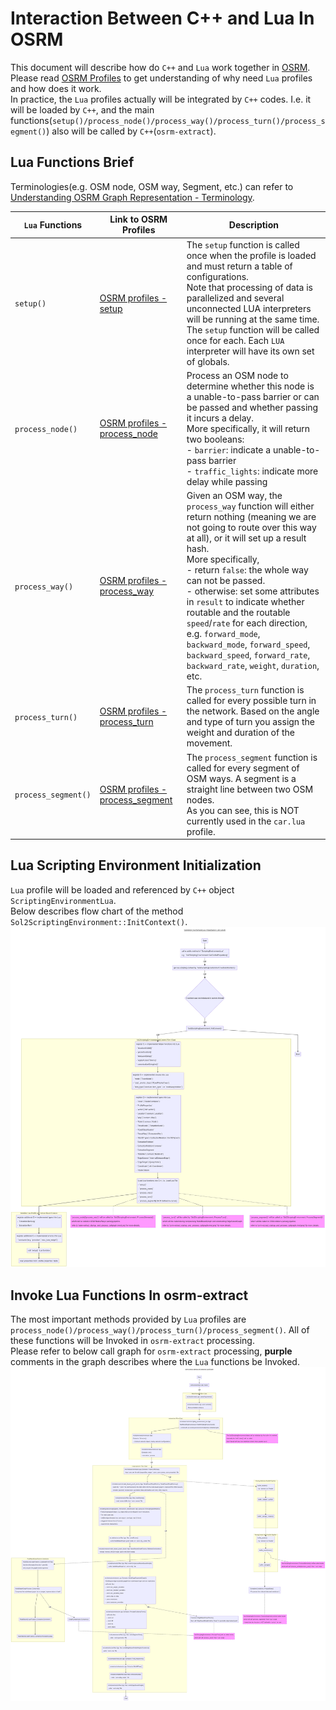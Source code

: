 # Interaction Between C++ and Lua In OSRM
This document will describe how do `C++` and `Lua` work together in [OSRM](https://github.com/Project-OSRM/osrm-backend).     
Please read [OSRM Profiles](https://github.com/Project-OSRM/osrm-backend/blob/master/docs/profiles.md) to get understanding of why need `Lua` profiles and how does it work.     
In practice, the `Lua` profiles actually will be integrated by `C++` codes. I.e. it will be loaded by `C++`, and the main functions(`setup()/process_node()/process_way()/process_turn()/process_segment()`) also will be called by `C++`(`osrm-extract`).     

## Lua Functions Brief
Terminologies(e.g. OSM node, OSM way, Segment, etc.) can refer to [Understanding OSRM Graph Representation - Terminology](https://github.com/Telenav/open-source-spec/blob/master/osrm/doc/understanding_osrm_graph_representation.md#terminology).    

| `Lua` Functions    | Link to OSRM Profiles | Description |
|--------------------|-----------------------|-------------|
|`setup()`           |[OSRM profiles - setup](https://github.com/Project-OSRM/osrm-backend/blob/master/docs/profiles.md#setup)|The `setup` function is called once when the profile is loaded and must return a table of configurations. <br>Note that processing of data is parallelized and several unconnected LUA interpreters will be running at the same time. The `setup` function will be called once for each. Each `LUA` interpreter will have its own set of globals.|
|`process_node()`    |[OSRM profiles - process_node](https://github.com/Project-OSRM/osrm-backend/blob/master/docs/profiles.md#process_nodeprofile-node-result-relations)|Process an OSM node to determine whether this node is a unable-to-pass barrier or can be passed and whether passing it incurs a delay. <br> More specifically, it will return two booleans:<br>- `barrier`: indicate a unable-to-pass barrier <br>- `traffic_lights`: indicate more delay while passing|
|`process_way()`     |[OSRM profiles - process_way](https://github.com/Project-OSRM/osrm-backend/blob/master/docs/profiles.md#process_wayprofile-way-result-relations)|Given an OSM way, the `process_way` function will either return nothing (meaning we are not going to route over this way at all), or it will set up a result hash. <br> More specifically, <br>- return `false`: the whole way can not be passed. <br>- otherwise: set some attributes in `result` to indicate whether routable and the routable `speed`/`rate` for each direction, e.g. `forward_mode`, `backward_mode`, `forward_speed`, `backward_speed`, `forward_rate`, `backward_rate`, `weight`, `duration`, etc. |
|`process_turn()`    |[OSRM profiles - process_turn](https://github.com/Project-OSRM/osrm-backend/blob/master/docs/profiles.md#process_turnprofile-turn)|The `process_turn` function is called for every possible turn in the network. Based on the angle and type of turn you assign the weight and duration of the movement.|
|`process_segment()` |[OSRM profiles - process_segment](https://github.com/Project-OSRM/osrm-backend/blob/master/docs/profiles.md#process_segmentprofile-segment)|The `process_segment` function is called for every segment of OSM ways. A segment is a straight line between two OSM nodes. <br>As you can see, this is NOT currently used in the `car.lua` profile.|


## Lua Scripting Environment Initialization
`Lua` profile will be loaded and referenced by `C++` object `ScriptingEnvironmentLua`.     
Below describes flow chart of the method `Sol2ScriptingEnvironment::InitContext()`.     
![ScriptingEnvironmentLua Initialization Call Graph](../graph/scripting_environment_lua_initialization_call_graph.mmd.png)

## Invoke Lua Functions In osrm-extract
The most important methods provided by `Lua` profiles are `process_node()/process_way()/process_turn()/process_segment()`. All of these functions will be Invoked in `osrm-extract` processing.     
Please refer to below call graph for `osrm-extract` processing, **purple** comments in the graph describes where the `Lua` functions be Invoked.      
![osrm-extract Startup and Process Call Graph](../graph/osrm-extract_startup_and_process_callgraph.mmd.png)

